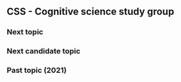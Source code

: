 ## CSS - Cognitive science study group
  
### Next topic 


### Next candidate topic  

### Past topic (2021) 


